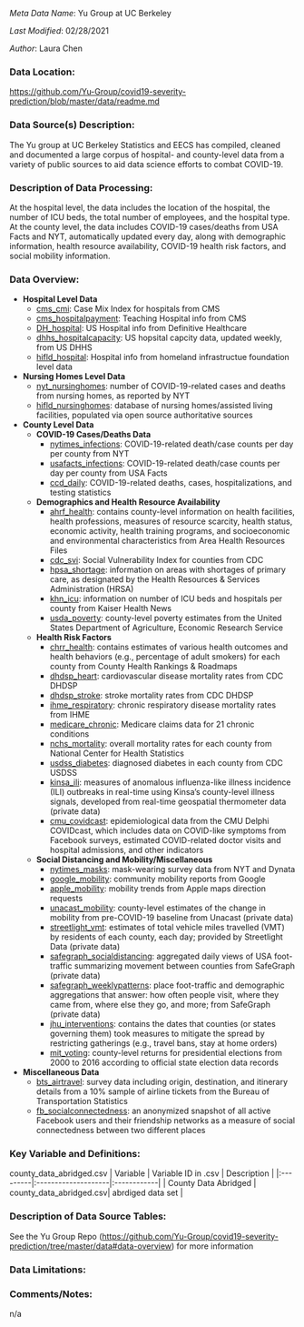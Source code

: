 *Meta Data Name*: Yu Group at UC Berkeley

*Last Modified*: 02/28/2021

*Author*: Laura Chen

### Data Location:
https://github.com/Yu-Group/covid19-severity-prediction/blob/master/data/readme.md

### Data Source(s) Description:
The Yu group at UC Berkeley Statistics and EECS has compiled, 
cleaned and documented a large corpus of hospital- and county-level 
data from a variety of public sources to aid data science efforts to 
combat COVID-19. 

### Description of Data Processing:
At the hospital level, the data includes the location 
of the hospital, the number of ICU beds, the total number of employees, 
and the hospital type. At the county level, the data includes COVID-19 
cases/deaths from USA Facts and NYT, automatically updated every day, 
along with demographic information, health resource availability, 
COVID-19 health risk factors, and social mobility information. 

### Data Overview:
- **Hospital Level Data**
    - [cms_cmi](https://www.cms.gov/Medicare/Medicare-Fee-for-Service-Payment/AcuteInpatientPPS/FY2020-IPPS-Final-Rule-Home-Page-Items/FY2020-IPPS-Final-Rule-Data-Files): Case Mix Index for hospitals from CMS 
    - [cms_hospitalpayment](https://www.cms.gov/OpenPayments/About/Resources): Teaching Hospital info from CMS
    - [DH_hospital](https://coronavirus-resources.esri.com/datasets/definitivehc::definitive-healthcare-usa-hospital-beds): US Hospital info from Definitive Healthcare
    - [dhhs_hospitalcapacity](https://healthdata.gov/dataset/covid-19-reported-patient-impact-and-hospital-capacity-facility): US hopsital capcity data, updated weekly, from US DHHS
    - [hifld_hospital](https://hifld-geoplatform.opendata.arcgis.com/datasets/6ac5e325468c4cb9b905f1728d6fbf0f_0): Hospital info from homeland infrastructue foundation level data
- **Nursing Homes Level Data**
	- [nyt_nursinghomes](https://www.nytimes.com/interactive/2020/05/09/us/coronavirus-cases-nursing-homes-us.html): number of COVID-19-related cases and deaths from nursing homes, as reported by NYT
	- [hifld_nursinghomes](https://hifld-geoplatform.opendata.arcgis.com/datasets/78c58035fb3942ba82af991bb4476f13_0): database of nursing homes/assisted living facilities, populated via open source authoritative sources
- **County Level Data**
    - **COVID-19 Cases/Deaths Data**
        - [nytimes_infections](https://github.com/nytimes/covid-19-data): COVID-19-related death/case counts per day per county from NYT
        - [usafacts_infections](https://usafacts.org/visualizations/coronavirus-covid-19-spread-map/): COVID-19-related death/case counts per day per county from USA Facts
        - [ccd_daily](https://covidcountydata.org/data): COVID-19-related deaths, cases, hospitalizations, and testing statistics
    - **Demographics and Health Resource Availability**
        - [ahrf_health](https://data.hrsa.gov/data/download): contains county-level information on health facilities, health professions, measures of resource scarcity, health status, economic activity, health training programs, and socioeconomic and environmental characteristics from Area Health Resources Files
        - [cdc_svi](https://svi.cdc.gov/): Social Vulnerability Index for counties from CDC
        - [hpsa_shortage](https://data.hrsa.gov/data/download): information on areas with shortages of primary care, as designated by the Health Resources & Services Administration (HRSA)
        - [khn_icu](https://khn.org/news/as-coronavirus-spreads-widely-millions-of-older-americans-live-in-counties-with-no-icu-beds/): information on number of ICU beds and hospitals per county from Kaiser Health News
        - [usda_poverty](https://www.ers.usda.gov/data-products/county-level-data-sets/download-data/): county-level poverty estimates from the United States Department of Agriculture, Economic Research Service
    - **Health Risk Factors**
        - [chrr_health](https://www.countyhealthrankings.org/): contains estimates of various health outcomes and health behaviors (e.g., percentage of adult smokers) for each county from County Health Rankings & Roadmaps
        - [dhdsp_heart](https://www.cdc.gov/dhdsp/maps/atlas/index.htm): cardiovascular disease mortality rates from CDC DHDSP
        - [dhdsp_stroke](https://www.cdc.gov/dhdsp/maps/atlas/index.htm): stroke mortality rates from CDC DHDSP
        - [ihme_respiratory](http://ghdx.healthdata.org/record/ihme-data/united-states-chronic-respiratory-disease-mortality-rates-county-1980-2014): chronic respiratory disease mortality rates from IHME
        - [medicare_chronic](https://www.cms.gov/Research-Statistics-Data-and-Systems/Statistics-Trends-and-Reports/Chronic-Conditions/CC_Main): Medicare claims data for 21 chronic conditions
        - [nchs_mortality](https://wonder.cdc.gov/cmf-icd10.html): overall mortality rates for each county from National Center for Health Statistics
        - [usdss_diabetes](https://gis.cdc.gov/grasp/diabetes/DiabetesAtlas.html#): diagnosed diabetes in each county from CDC USDSS
        - [kinsa_ili](https://www.kinsahealth.co/): measures of anomalous influenza-like illness incidence (ILI) outbreaks in real-time using Kinsa’s county-level illness signals, developed from real-time geospatial thermometer data (private data)
        - [cmu_covidcast](https://cmu-delphi.github.io/delphi-epidata/api/covidcast.html): epidemiological data from the CMU Delphi COVIDcast, which includes data on COVID-like symptoms from Facebook surveys, estimated COVID-related doctor visits and hospital admissions, and other indicators
    - **Social Distancing and Mobility/Miscellaneous**
    	- [nytimes_masks](https://github.com/nytimes/covid-19-data/tree/master/mask-use): mask-wearing survey data from NYT and Dynata
        - [google_mobility](https://www.google.com/covid19/mobility/): community mobility reports from Google
    	- [apple_mobility](https://www.apple.com/covid19/mobility): mobility trends from Apple maps direction requests
        - [unacast_mobility](https://www.unacast.com/covid19/social-distancing-scoreboard): county-level estimates of the change in mobility from pre-COVID-19 baseline from Unacast (private data)
        - [streetlight_vmt](https://www.streetlightdata.com/VMT-monitor-by-county/): estimates of total vehicle miles travelled (VMT) by residents of each county, each day; provided by Streetlight Data (private data)
        - [safegraph_socialdistancing](https://www.safegraph.com/covid-19-data-consortium): aggregated daily views of USA foot-traffic summarizing movement between counties from SafeGraph (private data)
        - [safegraph_weeklypatterns](https://www.safegraph.com/covid-19-data-consortium): place foot-traffic and demographic aggregations that answer: how often people visit, where they came from, where else they go, and more; from SafeGraph (private data)
        - [jhu_interventions](https://github.com/JieYingWu/COVID-19_US_County-level_Summaries): contains the dates that counties (or states governing them) took measures to mitigate the spread by restricting gatherings (e.g., travel bans, stay at home orders)
        - [mit_voting](https://dataverse.harvard.edu/dataset.xhtml?persistentId=doi:10.7910/DVN/VOQCHQ): county-level returns for presidential elections from 2000 to 2016 according to official state election data records
- **Miscellaneous Data**
	- [bts_airtravel](https://transtats.bts.gov/Databases.asp?Mode_ID=1&Mode_Desc=Aviation&Subject_ID2=0): survey data including origin, destination, and itinerary details from a 10% sample of airline tickets from the Bureau of Transportation Statistics
    - [fb_socialconnectedness](https://data.humdata.org/dataset/social-connectedness-index): an anonymized snapshot of all active Facebook users and their friendship networks as a measure of social connectedness between two different places
    
### Key Variable and Definitions:
county_data_abridged.csv
| Variable | Variable ID in .csv | Description |
|:---------|:--------------------|:------------|
| County Data Abridged | county_data_abridged.csv| abrdiged data set |
	

### Description of Data Source Tables:
See the Yu Group Repo (https://github.com/Yu-Group/covid19-severity-prediction/tree/master/data#data-overview) 
for more information

### Data Limitations:


### Comments/Notes:
n/a
